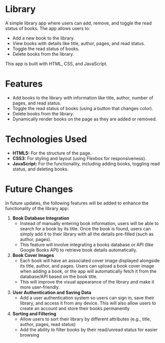 # Library
A simple library app where users can add, remove, and toggle the read status of books. The app allows users to:

* Add a new book to the library.
* View books with details like title, author, pages, and read status.
* Toggle the read status of books.
* Delete books from the library.

This app is built with HTML, CSS, and JavaScript.
# Features
* Add books to the library with information like title, author, number of pages, and read status.
* Toggle the read status of books (using a button that changes color).
* Delete books from the library.
* Dynamically render books on the page as they are added or removed.

# Technologies Used
* __HTML5:__ For the structure of the page.
* __CSS3:__ For styling and layout (using Flexbox for responsiveness).
* __JavaScript:__ For the functionality, including adding books, toggling read status, and deleting books.

# Future Changes
In future updates, the following features will be added to enhance the functionality of the library app:
1. __Book Database Integration__
    * Instead of manually entering book information, users will be able to search for a book by its title. Once the book is found, users can simply add it to their library with all the details pre-filled (such as author, pages).
    * This feature will involve integrating a books database or API (like Google Books API) to retrieve book details automatically.
2. __Book Cover Images__
    * Each book will have an associated cover image displayed alongside its title, author, and pages. Users can upload a book cover image when adding a book, or the app will automatically fetch it from the database/API based on the book title.
    * This will improve the visual appearance of the library and make it more user-friendly.
3. __User Authentication and Saving Data__
    * Add a user authentication system so users can sign in, save their library, and access it from any device. This will also allow users to create an account and store their books permanently
4. __Sorting and Filtering__
    * Allow users to sort their library by different attributes (e.g., title, author, pages, read status)
    * Add the ability to filter books by their read/unread status for easier browsing